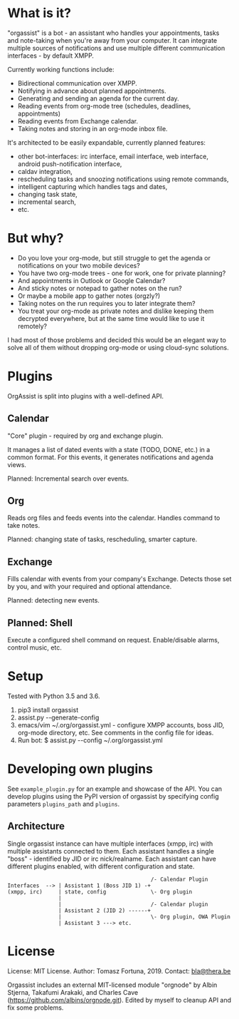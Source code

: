 What is it?
===========
"orgassist" is a bot - an assistant who handles your appointments, tasks and
note-taking when you're away from your computer. It can integrate multiple
sources of notifications and use multiple different communication interfaces -
by default XMPP.

Currently working functions include:
- Bidirectional communication over XMPP.
- Notifying in advance about planned appointments.
- Generating and sending an agenda for the current day.
- Reading events from org-mode tree (schedules, deadlines, appointments)
- Reading events from Exchange calendar.
- Taking notes and storing in an org-mode inbox file.

It's architected to be easily expandable, currently planned features:
- other bot-interfaces: irc interface, email interface, web interface,
  android push-notification interface,
- caldav integration,
- rescheduling tasks and snoozing notifications using remote commands,
- intelligent capturing which handles tags and dates,
- changing task state,
- incremental search,
- etc.


But why?
===========

* Do you love your org-mode, but still struggle to get the agenda or
  notifications on your two mobile devices?
* You have two org-mode trees - one for work, one for private planning?
* And appointments in Outlook or Google Calendar?
* And sticky notes or notepad to gather notes on the run?
* Or maybe a mobile app to gather notes (orgzly?)
* Taking notes on the run requires you to later integrate them?
* You treat your org-mode as private notes and dislike keeping them decrypted
  everywhere, but at the same time would like to use it remotely?

I had most of those problems and decided this would be an elegant way to solve
all of them without dropping org-mode or using cloud-sync solutions.


Plugins
===========
OrgAssist is split into plugins with a well-defined API.

Calendar
-----------
"Core" plugin - required by org and exchange plugin.

It manages a list of dated events with a state (TODO, DONE, etc.) in a common
format. For this events, it generates notifications and agenda views.

Planned: Incremental search over events.

Org
-----------
Reads org files and feeds events into the calendar. Handles command to take
notes.

Planned: changing state of tasks, rescheduling, smarter capture.

Exchange
-----------
Fills calendar with events from your company's Exchange. Detects those set by
you, and with your required and optional attendance.

Planned: detecting new events.

Planned: Shell
-----------
Execute a configured shell command on request. Enable/disable alarms, control
music, etc.


Setup
===========
Tested with Python 3.5 and 3.6.

1. pip3 install orgassist
2. assist.py --generate-config
3. emacs/vim ~/.org/orgassist.yml - configure XMPP accounts, boss JID, org-mode
   directory, etc. See comments in the config file for ideas.
3. Run bot: $ assist.py --config ~/.org/orgassist.yml

Developing own plugins
==========
See `example_plugin.py` for an example and showcase of the API. You can develop
plugins using the PyPI version of orgassist by specifying config parameters
`plugins_path` and `plugins`.

Architecture
-------
Single orgassist instance can have multiple interfaces (xmpp, irc) with multiple
assistants connected to them. Each assistant handles a single "boss" -
identified by JID or irc nick/realname. Each assistant can have different
plugins enabled, with different configuration and state.

                                                 /- Calendar Plugin
    Interfaces  --> | Assistant 1 (Boss JID 1) -+
    (xmpp, irc)     | state, config              \- Org plugin
                    |
                    |                            /- Calendar plugin
                    | Assistant 2 (JID 2) ------+
                    |                            \- Org plugin, OWA Plugin
                    | Assistant 3 ---> etc.


License
=======
License: MIT License.
Author: Tomasz Fortuna, 2019.
Contact: bla@thera.be

Orgassist includes an external MIT-licensed module "orgnode" by Albin Stjerna,
Takafumi Arakaki, and Charles Cave (https://github.com/albins/orgnode.git).
Edited by myself to cleanup API and fix some problems.
